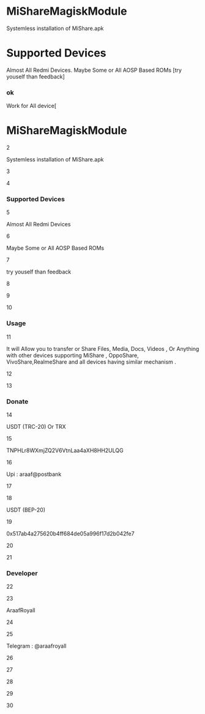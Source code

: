 # MiShareMagiskModule
Systemless installation of MiShare.apk

# Supported Devices
  Almost All Redmi Devices.
  Maybe Some or All AOSP Based ROMs
  [try youself than feedback]


### ok 
Work for All device[
# MiShareMagiskModule

2

Systemless installation of MiShare.apk

3



4

### Supported Devices

5

  Almost All Redmi Devices

6

  Maybe Some or All AOSP Based ROMs

7

  try youself than feedback

8



9



10

### Usage

11

It will Allow you to transfer or Share Files, Media, Docs, Videos , Or Anything with other devices supporting MiShare , OppoShare, VivoShare,RealmeShare and all devices having similar mechanism . 

12



13

### Donate 

14

USDT (TRC-20) Or TRX 

15

TNPHLr8WXmjZQ2V6VtnLaa4aXH8HH2ULQG

16

Upi : araaf@postbank

17



18

USDT (BEP-20)

19

0x517ab4a275620b4ff684de05a996f17d2b042fe7

20



21

### Developer 

22



23

AraafRoyall

24



25

Telegram : @araafroyall 

26



27



28



29



30
